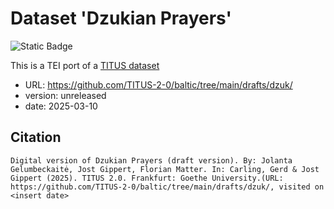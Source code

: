 # Dataset 'Dzukian Prayers'

![Static Badge](https://img.shields.io/badge/TEI_validation-passing-green)

This is a TEI port of a [TITUS dataset](http://titus.uni-frankfurt.de/texte/etcs/balt/lit/dzuk/dzuk.htm)

* URL: https://github.com/TITUS-2-0/baltic/tree/main/drafts/dzuk/
* version: unreleased
* date: 2025-03-10

## Citation
```
Digital version of Dzukian Prayers (draft version). By: Jolanta Gelumbeckaitė, Jost Gippert, Florian Matter. In: Carling, Gerd & Jost Gippert (2025). TITUS 2.0. Frankfurt: Goethe University.(URL: https://github.com/TITUS-2-0/baltic/tree/main/drafts/dzuk/, visited on <insert date>
```
